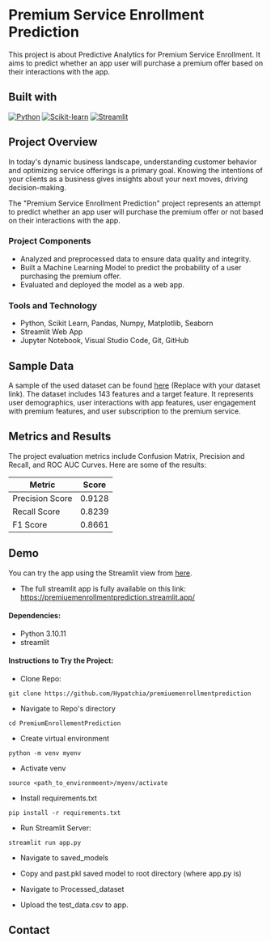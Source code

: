 # Premium Service Enrollment Prediction

This project is about Predictive Analytics for Premium Service Enrollment. It aims to predict whether an app user will purchase a premium offer based on their interactions with the app.

## Built with

[![Python](https://img.shields.io/badge/Python-3.8%2B-blue?style=flat&logo=python)](https://www.python.org/)
[![Scikit-learn](https://img.shields.io/badge/Scikit--learn-0.24%2B-yellow?style=flat&logo=scikit-learn)](https://scikit-learn.org/stable/)
[![Streamlit](https://img.shields.io/badge/Streamlit-0.89%2B-green?style=flat&logo=streamlit)](https://streamlit.io/)

## Project Overview

In today's dynamic business landscape, understanding customer behavior and optimizing service offerings is a primary goal. Knowing the intentions of your clients as a business gives insights about your next moves, driving decision-making.

The "Premium Service Enrollment Prediction" project represents an attempt to predict whether an app user will purchase the premium offer or not based on their interactions with the app.

### Project Components

- Analyzed and preprocessed data to ensure data quality and integrity.
- Built a Machine Learning Model to predict the probability of a user purchasing the premium offer.
- Evaluated and deployed the model as a web app.

### Tools and Technology

- Python, Scikit Learn, Pandas, Numpy, Matplotlib, Seaborn
- Streamlit Web App
- Jupyter Notebook, Visual Studio Code, Git, GitHub

## Sample Data

A sample of the used dataset can be found [here](#) (Replace with your dataset link). The dataset includes 143 features and a target feature. It represents user demographics, user interactions with app features, user engagement with premium features, and user subscription to the premium service.

## Metrics and Results

The project evaluation metrics include Confusion Matrix, Precision and Recall, and ROC AUC Curves. Here are some of the results:

| Metric          | Score               |
|-----------------|---------------------|
| Precision Score | 0.9128              |
| Recall Score    | 0.8239              |
| F1 Score        | 0.8661              |


## Demo

You can try the app using the Streamlit view from [here](https://premiumenrollement.streamlit.app/).




* The full streamlit app is fully available on this link: https://premiuemenrollmentprediction.streamlit.app/

#### Dependencies:
- Python 3.10.11
- streamlit 

#### Instructions to Try the Project:

* Clone Repo:
~~~ 
git clone https://github.com/Hypatchia/premiuemenrollmentprediction
~~~

* Navigate to Repo's directory
~~~
cd PremiumEnrollementPrediction
~~~
* Create virtual environment
~~~
python -m venv myenv
~~~

* Activate venv
~~~
source <path_to_environmeent>/myenv/activate
~~~
* Install requirements.txt
~~~
pip install -r requirements.txt
~~~

* Run Streamlit Server:
~~~
streamlit run app.py
~~~

* Navigate to saved_models
- Copy and past.pkl saved model to root directory (where app.py is)
* Navigate to Processed_dataset
- Upload the test_data.csv to app.

## Contact

